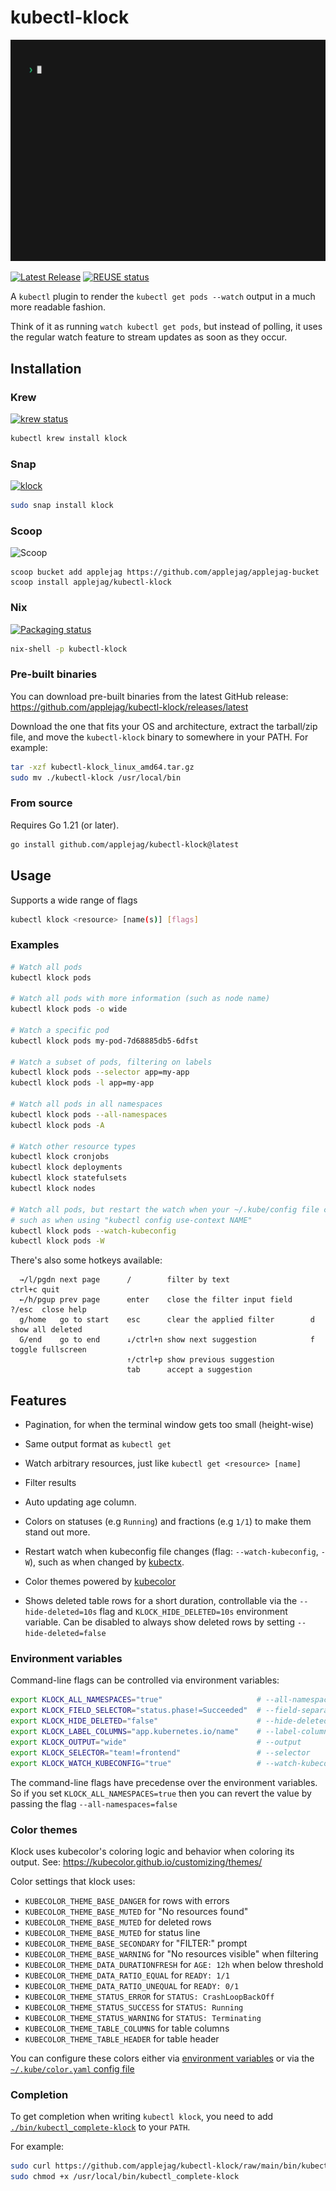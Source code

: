 <!--
SPDX-FileCopyrightText: 2023 Kalle Fagerberg

SPDX-License-Identifier: CC-BY-4.0
-->

# kubectl-klock

![demonstration animation](docs/demo.gif)

[![Latest Release](https://img.shields.io/github/release/applejag/kubectl-klock.svg)](https://github.com/applejag/kubectl-klock/releases)
[![REUSE status](https://api.reuse.software/badge/github.com/applejag/kubectl-klock)](https://api.reuse.software/info/github.com/applejag/kubectl-klock)

A `kubectl` plugin to render the `kubectl get pods --watch` output in a
much more readable fashion.

Think of it as running `watch kubectl get pods`, but instead of polling,
it uses the regular watch feature to stream updates as soon as they occur.

## Installation

### Krew

[![krew status](https://img.shields.io/badge/dynamic/yaml?url=https%3A%2F%2Fgithub.com%2Fkubernetes-sigs%2Fkrew-index%2Fraw%2Fmaster%2Fplugins%2Fklock.yaml&query=spec.version&logo=data%3Aimage%2Fpng%3Bbase64%2CiVBORw0KGgoAAAANSUhEUgAAABAAAAAQCAMAAAAoLQ9TAAACPVBMVEVHcEwRR3sHR4B6ruEEP3UkW48QRnssZp1Vir4TToQlW5AYV5A1cqoEP3ZXjMD%2F%2F%2F8TToUtZ50HSIEKT4uCncErdbIYaa0hY50tWHwGUY93te0FLk0onfcFL08Rab8SkO8tV3oMl%2F4fnv4hXaIqov8Qa8IjW5wDK0wDL1MPju45qP7%2F9%2F9Pr%2F0SXpwXY6Fck8dTl9Ignv0Qmf8ETosJQnk0fLkkb60RWJIPk%2FYsWX4TQmYRRG1Wo%2BRctv8lVXwHZKkEM1dWh7T4%2F%2F8KVJIxZZgFN2sgaqdYmdIIUY4Pcc4xcqooh9QdYLAFOWwEe9YUlfcqXZErX5IAQXoAK0sASogARoEATo4AKUkARoIAOnEAM2YAUpMAKEcAKEYAJkQAQHkALE0ANGcAU5YAS4gBRoIBTIkAXaYAVJgBPGwAarwAWaABLE4BMVYAUpUAgOABRHkBR4MBK04BSocBOG0BQ30BN2sBSYQANmkAetcAcccAKUgAK00AO3EBNWABiOwAPXQALlUAVpkAWZ0AKEoATZAAJ0UAZbMEkfoAK0wAYqwASYgAKkoARH8EkvoAOnAAPGsBP3cBN2wAMmQAU5gAOmYAM2cAQXsAN2wAN2AAcMMANmoAhegANFsANmAARHcANWkAg%2BQAO3AAMmUAU5oAfdkANmsAabwAOW8BSIQAQnoAZa8AMVcAOWQAgeAAVZUAMFUALU8Ai%2FIATpAAP3cAQXwAft4AcssASIUAg%2BYAb8UANGgCN20AOnMAZLQAd9LE9of%2BAAAAUnRSTlMA6fcJ%2FH7qUxbDe6w8%2BxUCwFH27QhUqYRZ9wn5Xvnt41nlm5Zm8o%2F%2B%2FvQvARTErQwXgc389T2A7NVSwesVEH31%2BxUC7Uz7hg32%2BkxzrPv92GBgoriJcQAAAQFJREFUGNNjYAABPi5GNlYOBhgQERTgjYxk4WRnBvG0tWTEhOKDQICJm4efgUFFsb2uMjc0NCIiIjRFWFyfQb6zsa0iLzM9JCQkOaTHxIVBrrm1tiwrLSksLKxownzXAAY19bi47IzU6OiwkolRUb6BDArSsTGxMTn5BcWTFiUm7vZhkJANB4KqwtKWxVt2Re3xZFDWCAaC7uryrmVbd%2B7d58%2Bg2tCREJwwp79m6tJN23b4eTNoNk2ZMW%2FVkpmTI6cv37zdw4tBqXf2go1r182d1Vc%2FbYWzmzuDjqGRhf2aDesXxodK6pk6gXxja2Np5bB6pbGuqBTcv4521uZmBmAmAERnUiB8Vh3oAAAAAElFTkSuQmCC&label=krew)](https://krew.sigs.k8s.io/plugins/)

```sh
kubectl krew install klock
```

### Snap

[![klock](https://snapcraft.io/klock/badge.svg)](https://snapcraft.io/klock)

```sh
sudo snap install klock
```

### Scoop

![Scoop](https://img.shields.io/badge/dynamic/json?url=https%3A%2F%2Fgithub.com%2Fapplejag%2Fapplejag-bucket%2Fraw%2Fmaster%2Fbucket%2Fkubectl-klock.json&query=%24.version&logo=scoop&label=applejag-bucket%2Fkubectl-klock)

```pwsh
scoop bucket add applejag https://github.com/applejag/applejag-bucket
scoop install applejag/kubectl-klock
```

### Nix

[![Packaging status](https://repology.org/badge/vertical-allrepos/kubectl-klock.svg?header=)](https://repology.org/project/kubectl-klock/versions)

```sh
nix-shell -p kubectl-klock
```

### Pre-built binaries

You can download pre-built binaries from the latest GitHub release: <https://github.com/applejag/kubectl-klock/releases/latest>

Download the one that fits your OS and architecture, extract the
tarball/zip file, and move the `kubectl-klock` binary to somewhere in your PATH.
For example:

```sh
tar -xzf kubectl-klock_linux_amd64.tar.gz
sudo mv ./kubectl-klock /usr/local/bin
```

### From source

Requires Go 1.21 (or later).

```sh
go install github.com/applejag/kubectl-klock@latest
```

## Usage

Supports a wide range of flags

```sh
kubectl klock <resource> [name(s)] [flags]
```

### Examples

```sh
# Watch all pods
kubectl klock pods

# Watch all pods with more information (such as node name)
kubectl klock pods -o wide

# Watch a specific pod
kubectl klock pods my-pod-7d68885db5-6dfst

# Watch a subset of pods, filtering on labels
kubectl klock pods --selector app=my-app
kubectl klock pods -l app=my-app

# Watch all pods in all namespaces
kubectl klock pods --all-namespaces
kubectl klock pods -A

# Watch other resource types
kubectl klock cronjobs
kubectl klock deployments
kubectl klock statefulsets
kubectl klock nodes

# Watch all pods, but restart the watch when your ~/.kube/config file changes,
# such as when using "kubectl config use-context NAME"
kubectl klock pods --watch-kubeconfig
kubectl klock pods -W
```

There's also some hotkeys available:

```text
  →/l/pgdn next page      /        filter by text                  ctrl+c quit
  ←/h/pgup prev page      enter    close the filter input field    ?/esc  close help
  g/home   go to start    esc      clear the applied filter        d      show all deleted
  G/end    go to end      ↓/ctrl+n show next suggestion            f      toggle fullscreen
                          ↑/ctrl+p show previous suggestion
                          tab      accept a suggestion
```

## Features

- Pagination, for when the terminal window gets too small (height-wise)

- Same output format as `kubectl get`

- Watch arbitrary resources, just like `kubectl get <resource> [name]`

- Filter results

- Auto updating age column.

- Colors on statuses (e.g `Running`) and fractions (e.g `1/1`) to make
  them stand out more.

- Restart watch when kubeconfig file changes (flag: `--watch-kubeconfig`, `-W`),
  such as when changed by [kubectx](https://github.com/ahmetb/kubectx).

- Color themes powered by [kubecolor](https://kubecolor.github.io/)

- Shows deleted table rows for a short duration,
  controllable via the `--hide-deleted=10s` flag
  and `KLOCK_HIDE_DELETED=10s` environment variable.
  Can be disabled to always show deleted rows by setting `--hide-deleted=false`

### Environment variables

Command-line flags can be controlled via environment variables:

```bash
export KLOCK_ALL_NAMESPACES="true"                     # --all-namespaces
export KLOCK_FIELD_SELECTOR="status.phase!=Succeeded"  # --field-separator
export KLOCK_HIDE_DELETED="false"                      # --hide-deleted
export KLOCK_LABEL_COLUMNS="app.kubernetes.io/name"    # --label-columns
export KLOCK_OUTPUT="wide"                             # --output
export KLOCK_SELECTOR="team!=frontend"                 # --selector
export KLOCK_WATCH_KUBECONFIG="true"                   # --watch-kubeconfig
```

The command-line flags have precedense over the environment variables.
So if you set `KLOCK_ALL_NAMESPACES=true` then you can revert the value
by passing the flag `--all-namespaces=false`

### Color themes

Klock uses kubecolor's coloring logic and behavior when coloring its output.
See: <https://kubecolor.github.io/customizing/themes/>

Color settings that klock uses:

- `KUBECOLOR_THEME_BASE_DANGER` for rows with errors
- `KUBECOLOR_THEME_BASE_MUTED` for "No resources found"
- `KUBECOLOR_THEME_BASE_MUTED` for deleted rows
- `KUBECOLOR_THEME_BASE_MUTED` for status line
- `KUBECOLOR_THEME_BASE_SECONDARY` for "FILTER:" prompt
- `KUBECOLOR_THEME_BASE_WARNING` for "No resources visible" when filtering
- `KUBECOLOR_THEME_DATA_DURATIONFRESH` for `AGE: 12h` when below threshold
- `KUBECOLOR_THEME_DATA_RATIO_EQUAL` for `READY: 1/1`
- `KUBECOLOR_THEME_DATA_RATIO_UNEQUAL` for `READY: 0/1`
- `KUBECOLOR_THEME_STATUS_ERROR` for `STATUS: CrashLoopBackOff`
- `KUBECOLOR_THEME_STATUS_SUCCESS` for `STATUS: Running`
- `KUBECOLOR_THEME_STATUS_WARNING` for `STATUS: Terminating`
- `KUBECOLOR_THEME_TABLE_COLUMNS` for table columns
- `KUBECOLOR_THEME_TABLE_HEADER` for table header

You can configure these colors either via
[environment variables](https://kubecolor.github.io/reference/environment-variables/)
or via the [`~/.kube/color.yaml` config file](https://kubecolor.github.io/reference/config/)

### Completion

To get completion when writing `kubectl klock`, you need to add
[`./bin/kubectl_complete-klock`](./bin/kubectl_complete-klock)
to your `PATH`.

For example:

```sh
sudo curl https://github.com/applejag/kubectl-klock/raw/main/bin/kubectl_complete-klock -o /usr/local/bin/kubectl_complete-klock
sudo chmod +x /usr/local/bin/kubectl_complete-klock
```

